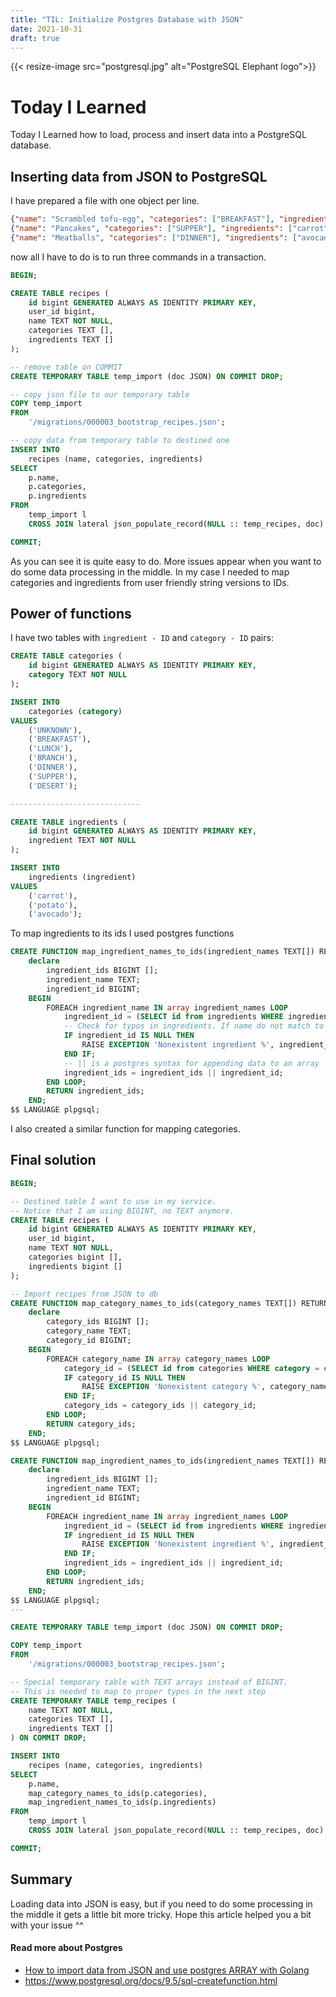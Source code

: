 ```yaml
---
title: "TIL: Initialize Postgres Database with JSON"
date: 2021-10-31
draft: true
---
```


{{< resize-image src="postgresql.jpg" alt="PostgreSQL Elephant logo">}}

# Today I Learned

Today I Learned how to load, process and insert data into a PostgreSQL database.

## Inserting data from JSON to PostgreSQL

I have prepared a file with one object per line.

```json
{"name": "Scrambled tofu-egg", "categories": ["BREAKFAST"], "ingredients": ["carrot", "potato", "avocado"]}
{"name": "Pancakes", "categories": ["SUPPER"], "ingredients": ["carrot", "potato"]}
{"name": "Meatballs", "categories": ["DINNER"], "ingredients": ["avocado"]}
```

now all I have to do is to run three commands in a transaction.

```sql
BEGIN;

CREATE TABLE recipes (
    id bigint GENERATED ALWAYS AS IDENTITY PRIMARY KEY,
    user_id bigint,
    name TEXT NOT NULL,
    categories TEXT [],
    ingredients TEXT []
);

-- remove table on COMMIT
CREATE TEMPORARY TABLE temp_import (doc JSON) ON COMMIT DROP;

-- copy json file to our temporary table
COPY temp_import
FROM
    '/migrations/000003_bootstrap_recipes.json';

-- copy data from temporary table to destined one
INSERT INTO
    recipes (name, categories, ingredients)
SELECT
    p.name,
    p.categories,
    p.ingredients
FROM
    temp_import l
    CROSS JOIN lateral json_populate_record(NULL :: temp_recipes, doc) AS p;

COMMIT;
```

As you can see it is quite easy to do. More issues appear when you want to do some data processing in the middle. In my case I needed to map categories and ingredients from user friendly string versions to IDs.

## Power of functions

I have two tables with `ingredient - ID` and `category - ID` pairs:

```sql
CREATE TABLE categories (
    id bigint GENERATED ALWAYS AS IDENTITY PRIMARY KEY,
    category TEXT NOT NULL
);

INSERT INTO
    categories (category)
VALUES
    ('UNKNOWN'),
    ('BREAKFAST'),
    ('LUNCH'),
    ('BRANCH'),
    ('DINNER'),
    ('SUPPER'),
    ('DESERT');

-----------------------------

CREATE TABLE ingredients (
    id bigint GENERATED ALWAYS AS IDENTITY PRIMARY KEY,
    ingredient TEXT NOT NULL
);

INSERT INTO
    ingredients (ingredient)
VALUES
    ('carrot'),
    ('potato'),
    ('avocado');
```

To map ingredients to its ids I used postgres functions

```sql
CREATE FUNCTION map_ingredient_names_to_ids(ingredient_names TEXT[]) RETURNS BIGINT[] AS $$
    declare
        ingredient_ids BIGINT [];
        ingredient_name TEXT;
        ingredient_id BIGINT;
    BEGIN
        FOREACH ingredient_name IN array ingredient_names LOOP
            ingredient_id = (SELECT id from ingredients WHERE ingredient = ingredient_name);
            -- Check for typos in ingredients. If name do not match to any from db, raise exception
            IF ingredient_id IS NULL THEN
                RAISE EXCEPTION 'Nonexistent ingredient %', ingredient_name;
            END IF;
            -- || is a postgres syntax for appending data to an array
            ingredient_ids = ingredient_ids || ingredient_id;
        END LOOP;
        RETURN ingredient_ids;
    END;
$$ LANGUAGE plpgsql;
```

I also created a similar function for mapping categories.

## Final solution

```sql
BEGIN;

-- Destined table I want to use in my service.
-- Notice that I am using BIGINT, no TEXT anymore.
CREATE TABLE recipes (
    id bigint GENERATED ALWAYS AS IDENTITY PRIMARY KEY,
    user_id bigint,
    name TEXT NOT NULL,
    categories bigint [],
    ingredients bigint []
);

-- Import recipes from JSON to db
CREATE FUNCTION map_category_names_to_ids(category_names TEXT[]) RETURNS BIGINT[] AS $$
    declare
        category_ids BIGINT [];
        category_name TEXT;
        category_id BIGINT;
    BEGIN
        FOREACH category_name IN array category_names LOOP
            category_id = (SELECT id from categories WHERE category = category_name);
            IF category_id IS NULL THEN
                RAISE EXCEPTION 'Nonexistent category %', category_name;
            END IF;
            category_ids = category_ids || category_id;
        END LOOP;
        RETURN category_ids;
    END;
$$ LANGUAGE plpgsql;

CREATE FUNCTION map_ingredient_names_to_ids(ingredient_names TEXT[]) RETURNS BIGINT[] AS $$
    declare
        ingredient_ids BIGINT [];
        ingredient_name TEXT;
        ingredient_id BIGINT;
    BEGIN
        FOREACH ingredient_name IN array ingredient_names LOOP
            ingredient_id = (SELECT id from ingredients WHERE ingredient = ingredient_name);
            IF ingredient_id IS NULL THEN
                RAISE EXCEPTION 'Nonexistent ingredient %', ingredient_name;
            END IF;
            ingredient_ids = ingredient_ids || ingredient_id;
        END LOOP;
        RETURN ingredient_ids;
    END;
$$ LANGUAGE plpgsql;
---

CREATE TEMPORARY TABLE temp_import (doc JSON) ON COMMIT DROP;

COPY temp_import
FROM
    '/migrations/000003_bootstrap_recipes.json';

-- Special temporary table with TEXT arrays instead of BIGINT.
-- This is needed to map to proper types in the next step
CREATE TEMPORARY TABLE temp_recipes (
    name TEXT NOT NULL,
    categories TEXT [],
    ingredients TEXT []
) ON COMMIT DROP;

INSERT INTO
    recipes (name, categories, ingredients)
SELECT
    p.name,
    map_category_names_to_ids(p.categories),
    map_ingredient_names_to_ids(p.ingredients)
FROM
    temp_import l
    CROSS JOIN lateral json_populate_record(NULL :: temp_recipes, doc) AS p;

COMMIT;

```

## Summary

Loading data into JSON is easy, but if you need to do some processing in the middle it gets a little bit more tricky. Hope this article helped you a bit with your issue ^^

#### Read more about Postgres

- [How to import data from JSON and use postgres ARRAY with Golang](https://tech.ingrid.com/postgres-til-datatypes-array-json/)
- https://www.postgresql.org/docs/9.5/sql-createfunction.html